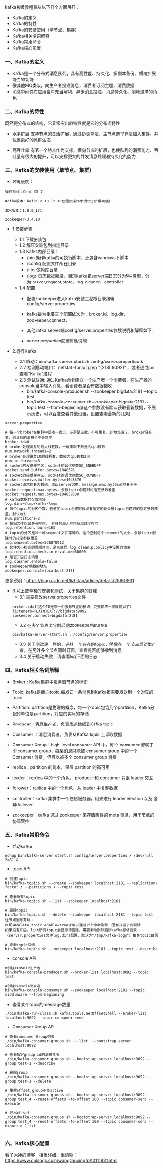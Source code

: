 kafka初级教程将从以下几个方面展开：
- Kafka的定义
- Kafka的特性
- Kafka的安装使用（单节点、集群）
- Kafka相关名词解释
- Kafka常用命令
- Kafka核心配置


### 一、Kafka的定义
- Kafka是一个分布式消息队列，具有高性能、持久化、多副本备份、横向扩展能力的功能
- 像其他MQ类似，向生产者投递消息，消费者订阅主题，消费数据
- 消息中间件在应用当中充当解耦、异步消息投递、消息持久化、削峰这样的角色

### 二、Kafka的特性
既然是分布式的结构，它非常突出的特性就是它的分布式特性
- 水平扩展
支持节点的灵活扩展，通过协调算法、主节点选举算法加入集群，并位置良好的集群生态

- 高吞吐率
有第一个特点作为支撑，横向节点的扩展，也使队列的消费能力、吞吐量有很大的提升，可以支撑更大的并发消息处理和持久化的能力


### 三、Kafka的安装使用（单节点、集群）
- 环境说明：
```text
操作系统：Cent OS 7

Kafka版本：kafka_2.10 (2.10在程序操作中提供了扩展功能)

JDK版本：1.8.0_171

zookeeper-3.4.10
```
- 1.安装步骤
    - 1.1 下载安装包
    - 1.2 解压安装包到指定目录
    - 1.3 Kafka内部目录：
        - /bin 操作kafka的可执行脚本，还包含windows下脚本
        - /config 配置文件所在目录
        - /libs 依赖库目录
        - /logs 日志数据目录，目录kafka把server端日志分为5种类型，分为:server,request,state，log-cleaner，controller
    - 1.4 配置
        - 配置zookeeper进入kafka安装工程根目录编辑config/server.properties
          
        - kafka最为重要三个配置依次为：broker.id、log.dir、zookeeper.connect，
          
        - 其他kafka server端config/server.properties参数说明和解释如下:
          
        - server.properties配置属性说明

- 2.运行Kafka
    - 2.1 启动：bin/kafka-server-start.sh config/server.properties &
    - 2.2 检测启动端口： netstat -tunlp| grep "(2181|9092)" ，或者通过jps查看“Kafka”进程
    - 2.3 测试联通: 通过Kafka命令建立一个生产者一个消费者，在生产者的console当中输入消息，看消费者是否有数据接收
         - bin/kafka-console-producer.sh --zookeeper bigdata:2181 --topic test
         - bin/kafka-console-consumer.sh --zookeeper bigdata:2181  --topic test --from-beginning(这个参数没有默认获取最新数据，不展示历史，可以百度查看其他设置，设置查看最新的几条)
            
```text
server.properties

# 每一个broker在集群中是唯一表示，必须是正数，不可重复，IP地址变了，broker没有变，则消息的消费也不会影响
broker.id=0                   
# broker处理消息的最大线程数，一般情况下数量为cpu核数           
num.network.threads=2
# broker处理磁盘IO的线程数，数值为cpu核数2倍
num.io.threads=8
# socket的发送缓冲区，socket的调优参数SO_SNDBUFF
socket.send.buffer.bytes=1048576
# socket的接受缓冲区，socket的调优参数SO_RCVBUFF
socket.receive.buffer.bytes=1048576
# socket请求的最大数值，防止serverOOM，message.max.bytes必然要小于socket.request.max.bytes，会被topic创建时的指定参数覆盖
socket.request.max.bytes=104857600
# kafka数据的存放地址
log.dirs=/tmp/kafka-logs
# 每个topic的分区个数，若是在topic创建时候没有指定的话会被topic创建时的指定参数覆盖，默认为1
num.partitions=2
# 数据文件保留多长时间， 存储的最大时间超过这个时间
log.retention.hours=168
# topic的分区是以一堆segment文件存储的，这个控制每个segment的大小，会被topic创建时的指定参数覆盖
log.segment.bytes=536870912
# 文件大小检查的周期时间，是否处罚 log.cleanup.policy中设置的策略
log.retention.check.interval.ms=60000
# 是否开启日志清理
log.cleaner.enable=false
# zookeeper集群的地址
zookeeper.connect=localhost:2181
```
更多说明：https://blog.csdn.net/lizhitao/article/details/25667831


   
- 3.以上使单机的安装和测试，关于集群的搭建
    - 3.1 需要修改server.properties文件
    ```text
    broker.id=1(这个ID是每一个服务节点的标识，只要都不一样就可以了)
    listeners=PLAINTEXT://bigdata:9092
    zookeeper.connect=bigdata:2181
    ```
   - 3.2 在多个节点上分别启动zookeeper和Kafka
    ```text
    bin/kafka-server-start.sh ../config/server.properties 
    ```
   - 3.3 关于测试是一样的，选择一个存在的topic，然后在一个节点启动生产者，在另外多个节点同时订阅，查看是否能够收到消息
   - 3.4 关于启动失败，请查看log下面的日志
 
### 四、Kafka相关名词解释
- Broker : Kafka集群中服务器节点的标识

- Topic: kafka是面向topic,每发送一条消息到Kafka都需要发送到一个对应的topic

- Partition: partition是物理的概念，每一个topic包含几个partition，Kafka分配的单位是partition，对应的实际的存储

- Producer：消息生产者，负责发送数据到Kafka topic

- Consumer ：消息消费者，负责从Kafka topic 上读取数据

- Consumer Group：high-level consumer API 中，每个 consumer 都属于一个 consumer group，每条消息只能被 consumer group 中的一个 Consumer 消费，但可以被多个 consumer group 消费

- replica：partition 的副本，保障 partition 的高可用

- leader：replica 中的一个角色， producer 和 consumer 只跟 leader 交互

- follower：replica 中的一个角色，从 leader 中复制数据

- controller：kafka 集群中一个控制服务器，用来进行 leader election 以及 各种 failover

- zookeeper：kafka 通过 zookeeper 来存储集群的 meta 信息，用于节点的协调管控


### 五、Kafka常用命令
- 启动kafka
```text
nohup bin/kafka-server-start.sh config/server.properties > /dev/null 2>&1 &
```
- topic API
```text
# 创建topic
bin/kafka-topics.sh --create --zookeeper localhost:2181 --replication-factor 3 --partitions 3 --topic test

# 查看所有topic
bin/kafka-topics.sh --list --zookeeper localhost:2181

# 删除topic
bin/kafka-topics.sh --delete --zookeeper localhost:2181 --topic test
注节点删除有坑：
匹配中delete.topic.enable=true才可以通过以上命令删除，因为开启了真删除
如果没有开启，list所有topic会显示待删除，需要手动删除删除kafka存储目录（server.properties文件log.dirs配置，默认为"/tmp/kafka-logs"）相关topic目录

# 查看topic详情
bin/kafka-topics.sh --zookeeper localhost:2181 --topic test --describe
```
- console API
```text
#创建console生产者
bin/kafka-console-producer.sh --broker-list localhost:9092 --topic test

#创建console消费者
bin/kafka-console-consumer.sh --zookeeper localhost:2181 --topic middleware --from-beginning
```
- 查看某个topic的message数量
```text
./bin/kafka-run-class.sh kafka.tools.GetOffsetShell --broker-list localhost:9092 --topic consumer-send
```

- Consumer Group API
```text
# 查看consumer Group列表
./bin/kafka-consumer-groups.sh  --list  --bootstrap-server localhost:9092

# 查看指定group.id的消费情况
./bin/kafka-consumer-groups.sh --bootstrap-server localhost:9092 --group test-1 --describe

# 删除group
./bin/kafka-consumer-groups.sh --bootstrap-server localhost:9092 --group test-1 --delete

# 重置offset,group不能active
./bin/kafka-consumer-groups.sh --bootstrap-server localhost:9092 --group test_4 --reset-offsets -to-offset 100 --topic consumer-send --execute

# 导出offset
./bin/kafka-consumer-groups.sh --bootstrap-server localhost:9092 --group test_4 --reset-offsets -to-offset 100 --topic consumer-send --export > 1.txt


```

### 六、Kafka核心配置
看了大神的博客，相当详细，很清晰：https://www.cnblogs.com/wangzhuxing/p/10111831.html


